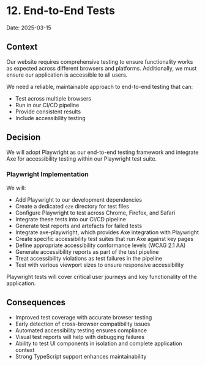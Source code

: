 # 12. End-to-End Tests

Date: 2025-03-15

## Context

Our website requires comprehensive testing to ensure functionality works as expected across different browsers and platforms. Additionally, we must ensure our application is accessible to all users.

We need a reliable, maintainable approach to end-to-end testing that can:

- Test across multiple browsers
- Run in our CI/CD pipeline
- Provide consistent results
- Include accessibility testing

## Decision

We will adopt Playwright as our end-to-end testing framework and integrate Axe for accessibility testing within our Playwright test suite.

### Playwright Implementation

We will:

- Add Playwright to our development dependencies
- Create a dedicated `e2e` directory for test files
- Configure Playwright to test across Chrome, Firefox, and Safari
- Integrate these tests into our CI/CD pipeline
- Generate test reports and artefacts for failed tests
- Integrate axe-playwright, which provides Axe integration with Playwright
- Create specific accessibility test suites that run Axe against key pages
- Define appropriate accessibility conformance levels (WCAG 2.1 AA)
- Generate accessibility reports as part of the test pipeline
- Treat accessibility violations as test failures in the pipeline
- Test with various viewport sizes to ensure responsive accessibility

Playwright tests will cover critical user journeys and key functionality of the application.

## Consequences

- Improved test coverage with accurate browser testing
- Early detection of cross-browser compatibility issues
- Automated accessibility testing ensures compliance
- Visual test reports will help with debugging failures
- Ability to test UI components in isolation and complete application context
- Strong TypeScript support enhances maintainability
